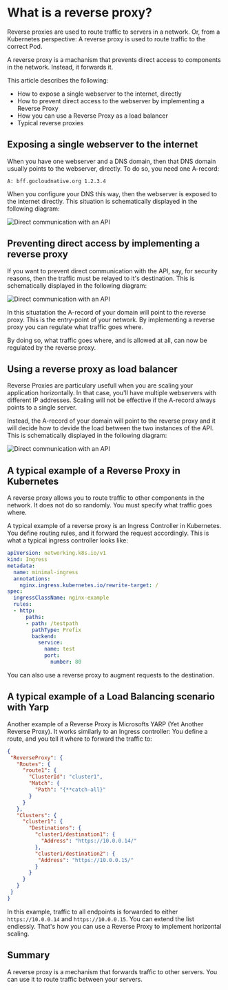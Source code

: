 # What is a reverse proxy?

Reverse proxies are used to route traffic to servers in a network. Or, from a Kubernetes perspective: A reverse proxy is used to route traffic to the correct Pod.

A reverse proxy is a machanism that prevents direct access to components in the network. Instead, it forwards it.

This article describes the following:

* How to expose a single webserver to the internet, directly
* How to prevent direct access to the webserver by implementing a Reverse Proxy
* How you can use a Reverse Proxy as a load balancer
* Typical reverse proxies

## Exposing a single webserver to the internet
When you have one webserver and a DNS domain, then that DNS domain usually points to the webserver, directly. To do so, you need one A-record:

`A: bff.gocloudnative.org 1.2.3.4`

When you configure your DNS this way, then the webserver is exposed to the internet directly. This situation is schematically displayed in the following diagram:

![Direct communication with an API](https://raw.githubusercontent.com/thecloudnativewebapp/GoCloudNative.Bff/main/docs/gocloudnative.org/content/Concepts/diagrams/api.png)

## Preventing direct access by implementing a reverse proxy
If you want to prevent direct communication with the API, say, for security reasons, then the traffic must be relayed to it's destination. This is schematically displayed in the following diagram:

![Direct communication with an API](https://raw.githubusercontent.com/thecloudnativewebapp/GoCloudNative.Bff/main/docs/gocloudnative.org/content/Concepts/diagrams/reverse-proxy-one-api.png)

In this situatation the A-record of your domain will point to the reverse proxy. This is the entry-point of your network. By implementing a reverse proxy you can regulate what traffic goes where.

By doing so, what traffic goes where, and is allowed at all, can now be regulated by the reverse proxy.

## Using a reverse proxy as load balancer
Reverse Proxies are particulary usefull when you are scaling your application horizontally. In that case, you'll have multiple webservers with different IP addresses. Scaling will not be effective if the A-record always points to a single server. 

Instead, the A-record of your domain will point to the reverse proxy and it will decide how to devide the load between the two instances of the API. This is schematically displayed in the following diagram:

![Direct communication with an API](https://raw.githubusercontent.com/thecloudnativewebapp/GoCloudNative.Bff/main/docs/gocloudnative.org/content/Concepts/diagrams/reverse-proxy-two-apis.png)

## A typical example of a Reverse Proxy in Kubernetes

A reverse proxy allows you to route traffic to other components in the network. It does not do so randomly. You must specify what traffic goes where.

A typical example of a reverse proxy is an Ingress Controller in Kubernetes. You define routing rules, and it forward the request accordingly. This is what a typical ingress controller looks like:

```yaml
apiVersion: networking.k8s.io/v1
kind: Ingress
metadata:
  name: minimal-ingress
  annotations:
    nginx.ingress.kubernetes.io/rewrite-target: /
spec:
  ingressClassName: nginx-example
  rules:
  - http:
      paths:
      - path: /testpath
        pathType: Prefix
        backend:
          service:
            name: test
            port:
              number: 80
```

You can also use a reverse proxy to augment requests to the destination.

## A typical example of a Load Balancing scenario with Yarp

Another example of a Reverse Proxy is Microsofts YARP (Yet Another Reverse Proxy). It works similarly to an Ingress controller: You define a route, and you tell it where to forward the traffic to:

```json
{
 "ReverseProxy": {
   "Routes": {
     "route1": {
       "ClusterId": "cluster1",
       "Match": {
         "Path": "{**catch-all}"
       }
     }
   },
   "Clusters": {
     "cluster1": {
       "Destinations": {
         "cluster1/destination1": {
           "Address": "https://10.0.0.14/"
         },
         "cluster1/destination2": {
          "Address": "https://10.0.0.15/"
         }
       }
     }
   }
 }
}
```

In this example, traffic to all endpoints is forwarded to either `https://10.0.0.14` and `https://10.0.0.15`. You can extend the list endlessly. That's how you can use a Reverse Proxy to implement horizontal scaling.

## Summary
A reverse proxy is a mechanism that forwards traffic to other servers. You can use it to route traffic between your servers.